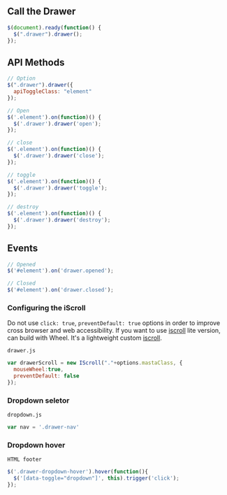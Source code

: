 
## Call the Drawer

``` javascript
$(document).ready(function() {
  $(".drawer").drawer();
});
```

## API Methods

``` javascript
// Option
$(".drawer").drawer({
  apiToggleClass: "element"
});

// Open
$('.element').on(function)() {
  $('.drawer').drawer('open');
});

// close
$('.element').on(function)() {
  $('.drawer').drawer('close');
});

// toggle
$('.element').on(function)() {
  $('.drawer').drawer('toggle');
});

// destroy
$('.element').on(function)() {
  $('.drawer').drawer('destroy');
});
```

## Events

``` javascript
// Opened
$('#element').on('drawer.opened');

// Closed
$('#element').on('drawer.closed');
```

### Configuring the iScroll

Do not use `click: true`, `preventDefault: true` options in order to improve cross browser and web accessibility. If you want to use [iscroll](https://github.com/cubiq/iscroll) lite version, can build with Wheel. It's a lightweight custom [iscroll](https://github.com/ungki/iscroll.lite).

`drawer.js`

``` javascript
var drawerScroll = new IScroll("."+options.mastaClass, {
  mouseWheel:true,
  preventDefault: false
});
```

### Dropdown seletor

`dropdown.js`

``` javascript
var nav = '.drawer-nav'
```

### Dropdown hover

`HTML footer`

``` javascript
$('.drawer-dropdown-hover').hover(function(){ 
  $('[data-toggle="dropdown"]', this).trigger('click'); 
});
```
